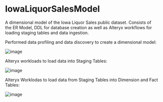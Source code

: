 # IowaLiquorSalesModel
A dimensional model of the Iowa Liquor Sales public dataset. Consists of the ER Model, DDL for database creation as well as Alteryx workflows for loading staging tables and data ingestion.

Performed data profiling and data discovery to create a dimensional model:

![image](https://user-images.githubusercontent.com/78456439/138179935-29e31e5f-e4e8-439d-b3f7-8c9568351327.png)

Alteryx workloads to load data into Staging Tables:

![image](https://user-images.githubusercontent.com/78456439/138180115-cbae940c-15be-48c2-b0d1-af3eceeea69c.png)

Alteryx Worklodas to load data from Staging Tables into Dimension and Fact Tables:

![image](https://user-images.githubusercontent.com/78456439/138180172-e95ced9c-16b3-4ac6-9f10-db752736d95a.png)
